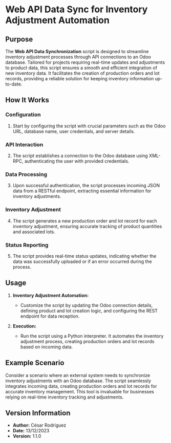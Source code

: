 # Web API Data Sync for Inventory Adjustment Automation

## Purpose

The **Web API Data Synchronization** script is designed to streamline inventory adjustment processes through API connections to an Odoo database. Tailored for projects requiring real-time updates and adjustments to product data, this script ensures a smooth and efficient integration of new inventory data. It facilitates the creation of production orders and lot records, providing a reliable solution for keeping inventory information up-to-date.

## How It Works

### Configuration

1. Start by configuring the script with crucial parameters such as the Odoo URL, database name, user credentials, and server details.

### API Interaction

2. The script establishes a connection to the Odoo database using XML-RPC, authenticating the user with provided credentials.

### Data Processing

3. Upon successful authentication, the script processes incoming JSON data from a RESTful endpoint, extracting essential information for inventory adjustments.

### Inventory Adjustment

4. The script generates a new production order and lot record for each inventory adjustment, ensuring accurate tracking of product quantities and associated lots.

### Status Reporting

5. The script provides real-time status updates, indicating whether the data was successfully uploaded or if an error occurred during the process.

## Usage

1. **Inventory Adjustment Automation:**
   - Customize the script by updating the Odoo connection details, defining product and lot creation logic, and configuring the REST endpoint for data reception.

2. **Execution:**
   - Run the script using a Python interpreter. It automates the inventory adjustment process, creating production orders and lot records based on incoming data.

## Example Scenario

Consider a scenario where an external system needs to synchronize inventory adjustments with an Odoo database. The script seamlessly integrates incoming data, creating production orders and lot records for accurate inventory management. This tool is invaluable for businesses relying on real-time inventory tracking and adjustments.

## Version Information

- **Author:** César Rodríguez
- **Date:** 13/12/2023
- **Version:** 1.1.0
